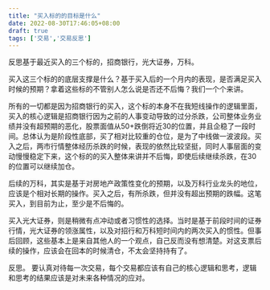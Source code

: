 ```yaml
---
title: "买入标的的目标是什么"
date: 2022-08-30T17:46:05+08:00
draft: true
tags: ['交易','交易反思']
---
```


反思基于最近买入的三个标的，招商银行，光大证券，万科。

买入这三个标的的底层支撑是什么？基于买入后的一个月内的表现，是否满足买入时候的预期？拿着这些标的不管别人怎么说是否还不后悔？我们一个个来讲。

所有的一切都是因为招商银行的买入，这个标的本身不在我短线操作的逻辑里面，买入的核心逻辑是招商银行因为之前的人事变动导致的过分杀跌，公司整体业务业绩并没有超预期的恶化，股票面值从50+跌倒将近30的位置，并且企稳了一段时间。总体认为是阶段性底部，买了相对比较重的仓位，是为了中线做一波波段。买入之后，两市行情整体经历杀跌的时候，表现的依然比较坚挺，同时人事层面的变动慢慢稳定下来，这个标的的买入整体来讲并不后悔，即使后续继续杀跌，在30的位置可以继续加仓。

后续的万科，其实是基于对房地产政策性变化的预期，以及万科行业龙头的地位，应该是个相对长期的操作。买入之后，有所杀跌，但并没有超出预期的跌幅。这笔买入，到目前为止，至少是不后悔的。

买入光大证券，则是稍微有点冲动或者习惯性的选择。当时是基于前段时间的证券行情，光大证券的领涨属性，以及对招行和万科短时间内的两次买入的惯性。但事后回顾，这些基本上是来自其他人的一个观点，自己反而没有想清楚。对这支票后续的操作，应该会在回本的时候清仓，不太会坚持持有了。

反思。
要认真对待每一次交易，每个交易都应该有自己的核心逻辑和思考，逻辑和思考的结果应该是对未来各种情况的应对。
